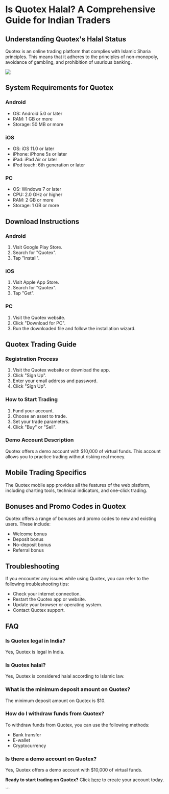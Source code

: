 # Is Quotex Halal? A Comprehensive Guide for Indian Traders

## Understanding Quotex\'s Halal Status

Quotex is an online trading platform that complies with Islamic Sharia
principles. This means that it adheres to the principles of
non-monopoly, avoidance of gambling, and prohibition of usurious
banking.

[![](https://static.quotex.io/files/4_en/300_250.jpg)](https://traff.sbs/brokerqxlid)

## System Requirements for Quotex

### Android

-   OS: Android 5.0 or later
-   RAM: 1 GB or more
-   Storage: 50 MB or more

### iOS

-   OS: iOS 11.0 or later
-   iPhone: iPhone 5s or later
-   iPad: iPad Air or later
-   iPod touch: 6th generation or later

### PC

-   OS: Windows 7 or later
-   CPU: 2.0 GHz or higher
-   RAM: 2 GB or more
-   Storage: 1 GB or more

## Download Instructions

### Android

1.  Visit Google Play Store.
2.  Search for "Quotex".
3.  Tap "Install".

### iOS

1.  Visit Apple App Store.
2.  Search for "Quotex".
3.  Tap "Get".

### PC

1.  Visit the Quotex website.
2.  Click "Download for PC".
3.  Run the downloaded file and follow the installation wizard.

## Quotex Trading Guide

### Registration Process

1.  Visit the Quotex website or download the app.
2.  Click "Sign Up".
3.  Enter your email address and password.
4.  Click "Sign Up".

### How to Start Trading

1.  Fund your account.
2.  Choose an asset to trade.
3.  Set your trade parameters.
4.  Click "Buy" or "Sell".

### Demo Account Description

Quotex offers a demo account with \$10,000 of virtual funds. This
account allows you to practice trading without risking real money.

## Mobile Trading Specifics

The Quotex mobile app provides all the features of the web platform,
including charting tools, technical indicators, and one-click trading.

## Bonuses and Promo Codes in Quotex

Quotex offers a range of bonuses and promo codes to new and existing
users. These include:

-   Welcome bonus
-   Deposit bonus
-   No-deposit bonus
-   Referral bonus

## Troubleshooting

If you encounter any issues while using Quotex, you can refer to the
following troubleshooting tips:

-   Check your internet connection.
-   Restart the Quotex app or website.
-   Update your browser or operating system.
-   Contact Quotex support.

## FAQ

### Is Quotex legal in India?

Yes, Quotex is legal in India.

### Is Quotex halal?

Yes, Quotex is considered halal according to Islamic law.

### What is the minimum deposit amount on Quotex?

The minimum deposit amount on Quotex is \$10.

### How do I withdraw funds from Quotex?

To withdraw funds from Quotex, you can use the following methods:

-   Bank transfer
-   E-wallet
-   Cryptocurrency

### Is there a demo account on Quotex?

Yes, Quotex offers a demo account with \$10,000 of virtual funds.

**Ready to start trading on Quotex?** Click
[here](\%22https://broker-qx.pro/sign-up/?lid=1102511\%22) to create
your account today.

\`\`\`

